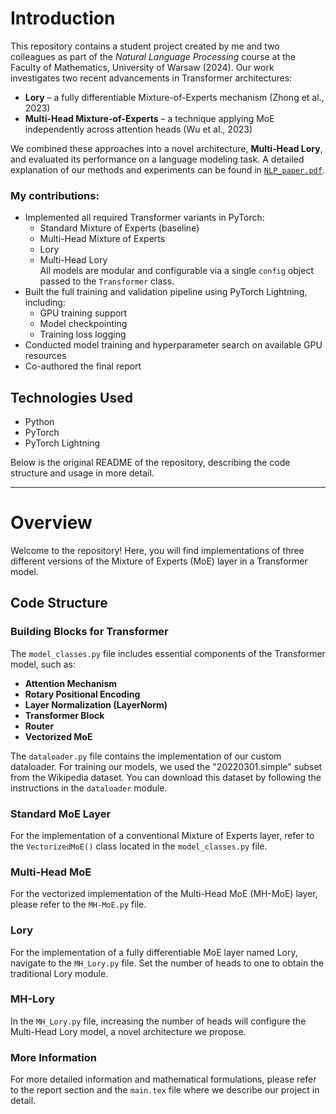# Introduction

This repository contains a student project created by me and two colleagues as part of the *Natural Language Processing* course at the Faculty of Mathematics, University of Warsaw (2024). Our work investigates two recent advancements in Transformer architectures:

- **Lory** – a fully differentiable Mixture-of-Experts mechanism (Zhong et al., 2023)
- **Multi-Head Mixture-of-Experts** – a technique applying MoE independently across attention heads (Wu et al., 2023)

We combined these approaches into a novel architecture, **Multi-Head Lory**, and evaluated its performance on a language modeling task. A detailed explanation of our methods and experiments can be found in [`NLP_paper.pdf`](./NLP_paper.pdf).

### My contributions:
- Implemented all required Transformer variants in PyTorch:
  - Standard Mixture of Experts (baseline)
  - Multi-Head Mixture of Experts
  - Lory
  - Multi-Head Lory  
  All models are modular and configurable via a single `config` object passed to the `Transformer` class.
- Built the full training and validation pipeline using PyTorch Lightning, including:
  - GPU training support  
  - Model checkpointing  
  - Training loss logging
- Conducted model training and hyperparameter search on available GPU resources
- Co-authored the final report

## Technologies Used

- Python
- PyTorch
- PyTorch Lightning

Below is the original README of the repository, describing the code structure and usage in more detail.

---

# Overview

Welcome to the repository! Here, you will find implementations of three different versions of the Mixture of Experts (MoE) layer in a Transformer model.

## Code Structure

### Building Blocks for Transformer

The `model_classes.py` file includes essential components of the Transformer model, such as:

- **Attention Mechanism**
- **Rotary Positional Encoding**
- **Layer Normalization (LayerNorm)**
- **Transformer Block**
- **Router**
- **Vectorized MoE**

The `dataloader.py` file contains the implementation of our custom dataloader. For training our models, we used the "20220301.simple" subset from the Wikipedia dataset. You can download this dataset by following the instructions in the `dataloader` module.


### Standard MoE Layer

For the implementation of a conventional Mixture of Experts layer, refer to the `VectorizedMoE()` class located in the `model_classes.py` file.

### Multi-Head MoE

For the vectorized implementation of the Multi-Head MoE (MH-MoE) layer, please refer to the `MH-MoE.py` file.

### Lory

For the implementation of a fully differentiable MoE layer named Lory, navigate to the `MH_Lory.py` file. Set the number of heads to one to obtain the traditional Lory module.

### MH-Lory

In the `MH_Lory.py` file, increasing the number of heads will configure the Multi-Head Lory model, a novel architecture we propose.

### More Information

For more detailed information and mathematical formulations, please refer to the report section and the `main.tex` file where we describe our project in detail.

